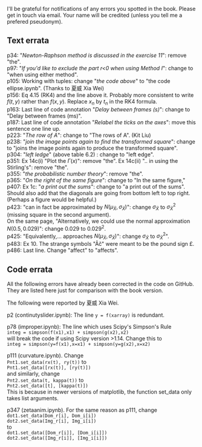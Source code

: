 I'll be grateful for notifications of any errors you spotted in the book. Please get in touch via email. Your name will be credited (unless you tell me a prefered pseudonym).

## Text errata
p34: "_Newton-Raphson method is discussed in the exercise 11_": remove "the".<br>
p97: "_If you'd like to exclude the part r<0 when using Method I_": change to "when using either method".<br>
p105: Working with tuples: change "_the code above_" to "the code ellipse.ipynb". (Thanks to 夏威 Xia Wei)<br>
p156: Eq 4.15 (RK4) and the line above it. Probably more consistent to write $f(t,y)$ rather than $f(x,y)$. Replace $x_n$ by $t_n$ in the RK4 formula.<br>
p163: Last line of code annotation "_Delay between frames (s)_": change to "Delay between frames (ms)".<br>
p187: Last line of code annotation "_Relabel the ticks on the axes_": move this sentence one line up.<br>
p223: "_The row of A_": change to "The rows of A". (Kit Liu) <br>
p238: "_join the image points again to find the transformed square_": change to "joins the image points again to produce the transformed square".<br>
p304: "_left ledge_" (above table 6.2) : change to "left edge".<br>
p351: Ex 14c(i) "Plot the $\Gamma(x)$": remove "the". Ex 14c(ii) ".. in using the Stirling's": remove "the".<br>
p355: "_the probabilistic number theory_": remove "the".<br>
p365: "_On the right of the same figure_": change to "In the same figure,"<br>
p407: Ex 1c: "_a print out the sums_": change to "a print out of the sums". Should also add that the diagonals are going from bottom left to top right. (Perhaps a figure would be helpful.) <br>
p423: "can in fact be approximated by $N(\mu_\bar{X}, \sigma_\bar{X})$": change $\sigma_\bar{X}$ to $\sigma^2_\bar{X}$ (missing square in the second argument).<br>
On the same page, "Alternatively, we could use the normal approximation $N(0.5, 0.029)$": change $0.029$ to $0.029^2$.<br>
p425: "Equivalently,... approaches $N(\mu_\bar{X}, \sigma_\bar{X})$": change $\sigma_\bar{X}$ to $\sigma^2_\bar{X}$". <br>
p483: Ex 10. The strange symbols "Âč" were meant to be the pound sign £. <br>
p486: Last line. Change "affect" to "affects".

## Code errata

All the following errors have already been corrected in the code on GitHub. They are listed here just for comparison with the book version.<br>

The following were reported by 夏威 Xia Wei.<br>

p2 (continutyslider.ipynb): The line ```y = f(xarray)``` is redundant. <br>


p78 (improper.ipynb): The line which uses Scipy's Simpson's Rule<br>
```integ = simpson(f(x1),x1) + simpson(g(x2),x2)```<br>
will break the code if using Scipy version >1.14. Change this to <br>
```integ = simpson(y=f(x1),x=x1) + simpson(y=g(x2),x=x2)```<br>

p111 (curvature.ipynb). Change<br>
```Pnt1.set_data(rx(t), ry(t))``` to <br>
```Pnt1.set_data([rx(t)], [ry(t)])```<br>
and similarly, change <br>
```Pnt2.set_data(t, kappa(t))``` to <br>
```Pnt2.set_data([t], [kappa(t)])```<br>
This is because in newer versions of matplotlib, the function set_data only takes list arguments. <br>

p347 (zetaanim.ipynb). For the same reason as p111, change<br>
   ```dot1.set_data(Dom_r[i], Dom_i[i])```<br>
  ```dot2.set_data(Img_r[i], Img_i[i])```<br>
to <br>
   ```dot1.set_data([Dom_r[i]], [Dom_i[i]])```<br>
  ```dot2.set_data([Img_r[i]], [Img_i[i]])```<br>
